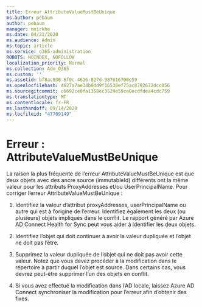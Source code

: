 ```yaml
---
title: Erreur AttributeValueMustBeUnique
ms.author: pebaum
author: pebaum
manager: mnirkhe
ms.date: 04/21/2020
ms.audience: Admin
ms.topic: article
ms.service: o365-administration
ROBOTS: NOINDEX, NOFOLLOW
localization_priority: Normal
ms.collection: Adm_O365
ms.custom: ''
ms.assetid: bf8ac830-6f0c-4616-827d-987616700e59
ms.openlocfilehash: 4627a7ae34b0dd9f16538ef75ac8792672dcc056
ms.sourcegitcommit: c6692ce0fa1358ec3529e59ca0ecdfdea4cdc759
ms.translationtype: MT
ms.contentlocale: fr-FR
ms.lasthandoff: 09/14/2020
ms.locfileid: "47709149"
---
```

# <a name="error-attributevaluemustbeunique"></a>Erreur : AttributeValueMustBeUnique

La raison la plus fréquente de l’erreur AttributeValueMustBeUnique est que deux objets avec des ancre source (immutableId) différents ont la même valeur pour les attributs ProxyAddresses et/ou UserPrincipalName. Pour corriger l’erreur AttributeValueMustBeUnique :
  
1. Identifiez la valeur d’attribut proxyAddresses, userPrincipalName ou autre qui est à l’origine de l’erreur. Identifiez également les deux (ou plusieurs) objets impliqués dans le conflit. Le rapport généré par Azure AD Connect Health for Sync peut vous aider à identifier les deux objets.
    
2. Identifiez l’objet qui doit continuer à avoir la valeur dupliquée et l’objet ne doit pas l’être.
    
3. Supprimez la valeur dupliquée de l’objet qui ne doit pas avoir cette valeur. Notez que vous devez procéder à la modification dans le répertoire à partir duquel l’objet est source. Dans certains cas, vous devrez peut-être supprimer l’un des objets en conflit.
    
4. Si vous avez effectué la modification dans l’AD locale, laissez Azure AD Connect synchroniser la modification pour l’erreur afin d’obtenir des fixes.
    

